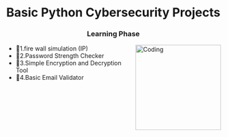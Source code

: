 <h1 align="center">Basic Python Cybersecurity Projects</h1>
<h3 align="center">Learning Phase</h3>
<img align="right" alt="Coding" width="200" src="https://encrypted-tbn0.gstatic.com/images?q=tbn:ANd9GcT4i6S8YCQEM9VBd2a95HrTHavMRwEQrCSjRQ&s">

- 🔭1.fire wall simulation (IP)
- 🔭2.Password Strength Checker
- 🔭3.Simple Encryption and Decryption Tool
- 🔭4.Basic Email Validator
